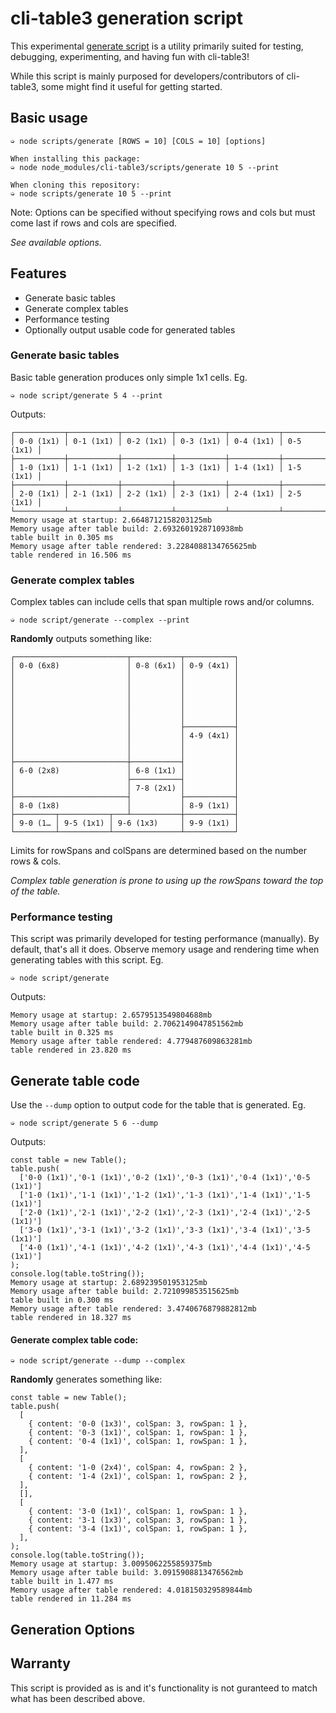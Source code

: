 # cli-table3 generation script

This experimental [generate script](./generate.js) is a utility primarily suited for testing,
debugging, experimenting, and having fun with cli-table3!

While this script is mainly purposed for developers/contributors of cli-table3,
some might find it useful for getting started.

## Basic usage

```
➭ node scripts/generate [ROWS = 10] [COLS = 10] [options]

When installing this package:
➭ node node_modules/cli-table3/scripts/generate 10 5 --print

When cloning this repository:
➭ node scripts/generate 10 5 --print
```

Note: Options can be specified without specifying rows and cols but must come
last if rows and cols are specified.

_See available options._

## Features

* Generate basic tables
* Generate complex tables
* Performance testing
* Optionally output usable code for generated tables

### Generate basic tables

Basic table generation produces only simple 1x1 cells. Eg.

```
➭ node script/generate 5 4 --print
```

Outputs:

```
┌───────────┬───────────┬───────────┬───────────┬───────────┬───────────┐
│ 0-0 (1x1) │ 0-1 (1x1) │ 0-2 (1x1) │ 0-3 (1x1) │ 0-4 (1x1) │ 0-5 (1x1) │
├───────────┼───────────┼───────────┼───────────┼───────────┼───────────┤
│ 1-0 (1x1) │ 1-1 (1x1) │ 1-2 (1x1) │ 1-3 (1x1) │ 1-4 (1x1) │ 1-5 (1x1) │
├───────────┼───────────┼───────────┼───────────┼───────────┼───────────┤
│ 2-0 (1x1) │ 2-1 (1x1) │ 2-2 (1x1) │ 2-3 (1x1) │ 2-4 (1x1) │ 2-5 (1x1) │
└───────────┴───────────┴───────────┴───────────┴───────────┴───────────┘
Memory usage at startup: 2.6648712158203125mb
Memory usage after table build: 2.6932601928710938mb
table built in 0.305 ms
Memory usage after table rendered: 3.2284088134765625mb
table rendered in 16.506 ms
```

### Generate complex tables

Complex tables can include cells that span multiple rows and/or columns.

```
➭ node script/generate --complex --print
```

**Randomly** outputs something like:

```
┌─────────────────────────┬───────────┬───────────┐
│ 0-0 (6x8)               │ 0-8 (6x1) │ 0-9 (4x1) │
│                         │           │           │
│                         │           │           │
│                         │           │           │
│                         │           │           │
│                         │           │           │
│                         │           │           │
│                         │           ├───────────┤
│                         │           │ 4-9 (4x1) │
│                         │           │           │
│                         │           │           │
├─────────────────────────┼───────────┤           │
│ 6-0 (2x8)               │ 6-8 (1x1) │           │
│                         ├───────────┤           │
│                         │ 7-8 (2x1) │           │
├─────────────────────────┤           ├───────────┤
│ 8-0 (1x8)               │           │ 8-9 (1x1) │
├─────────┬───────────┬───┴───────────┼───────────┤
│ 9-0 (1… │ 9-5 (1x1) │ 9-6 (1x3)     │ 9-9 (1x1) │
└─────────┴───────────┴───────────────┴───────────┘
```

Limits for rowSpans and colSpans are determined based on the number rows & cols.

_Complex table generation is prone to using up the rowSpans toward the top of
the table._


### Performance testing

This script was primarily developed for testing performance (manually). By
default, that's all it does. Observe memory usage and rendering time when
generating tables with this script. Eg.

```
➭ node script/generate
```

Outputs:

```
Memory usage at startup: 2.6579513549804688mb
Memory usage after table build: 2.7062149047851562mb
table built in 0.325 ms
Memory usage after table rendered: 4.779487609863281mb
table rendered in 23.820 ms
```

## Generate table code

Use the `--dump` option to output code for the table that is generated. Eg.

```
➭ node script/generate 5 6 --dump
```

Outputs:

```
const table = new Table();
table.push(
  ['0-0 (1x1)','0-1 (1x1)','0-2 (1x1)','0-3 (1x1)','0-4 (1x1)','0-5 (1x1)']
  ['1-0 (1x1)','1-1 (1x1)','1-2 (1x1)','1-3 (1x1)','1-4 (1x1)','1-5 (1x1)']
  ['2-0 (1x1)','2-1 (1x1)','2-2 (1x1)','2-3 (1x1)','2-4 (1x1)','2-5 (1x1)']
  ['3-0 (1x1)','3-1 (1x1)','3-2 (1x1)','3-3 (1x1)','3-4 (1x1)','3-5 (1x1)']
  ['4-0 (1x1)','4-1 (1x1)','4-2 (1x1)','4-3 (1x1)','4-4 (1x1)','4-5 (1x1)']
);
console.log(table.toString());
Memory usage at startup: 2.689239501953125mb
Memory usage after table build: 2.721099853515625mb
table built in 0.300 ms
Memory usage after table rendered: 3.4740676879882812mb
table rendered in 18.327 ms
```

#### Generate complex table code:

```
➭ node script/generate --dump --complex
```

**Randomly** generates something like:

```
const table = new Table();
table.push(
  [
    { content: '0-0 (1x3)', colSpan: 3, rowSpan: 1 },
    { content: '0-3 (1x1)', colSpan: 1, rowSpan: 1 },
    { content: '0-4 (1x1)', colSpan: 1, rowSpan: 1 },
  ],
  [
    { content: '1-0 (2x4)', colSpan: 4, rowSpan: 2 },
    { content: '1-4 (2x1)', colSpan: 1, rowSpan: 2 },
  ],
  [],
  [
    { content: '3-0 (1x1)', colSpan: 1, rowSpan: 1 },
    { content: '3-1 (1x3)', colSpan: 3, rowSpan: 1 },
    { content: '3-4 (1x1)', colSpan: 1, rowSpan: 1 },
  ],
);
console.log(table.toString());
Memory usage at startup: 3.0095062255859375mb
Memory usage after table build: 3.0915908813476562mb
table built in 1.477 ms
Memory usage after table rendered: 4.018150329589844mb
table rendered in 11.284 ms
```

## Generation Options

## Warranty

This script is provided as is and it's functionality is not guranteed to match
what has been described above.
